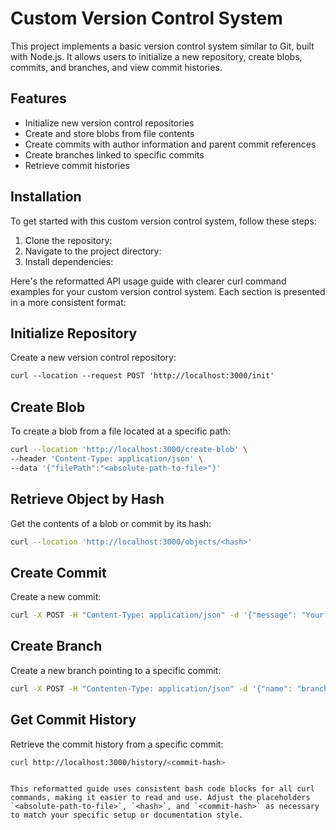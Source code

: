 # Custom Version Control System

This project implements a basic version control system similar to Git, built with Node.js. It allows users to initialize a new repository, create blobs, commits, and branches, and view commit histories.

## Features
- Initialize new version control repositories
- Create and store blobs from file contents
- Create commits with author information and parent commit references
- Create branches linked to specific commits
- Retrieve commit histories

## Installation

To get started with this custom version control system, follow these steps:

1. Clone the repository:
2. Navigate to the project directory:
3. Install dependencies:

Here's the reformatted API usage guide with clearer curl command examples for your custom version control system. Each section is presented in a more consistent format:

## Initialize Repository

Create a new version control repository:
```markdown
curl --location --request POST 'http://localhost:3000/init'
```

## Create Blob

To create a blob from a file located at a specific path:

```bash
curl --location 'http://localhost:3000/create-blob' \
--header 'Content-Type: application/json' \
--data '{"filePath":"<absolute-path-to-file>"}'
```

## Retrieve Object by Hash

Get the contents of a blob or commit by its hash:

```bash
curl --location 'http://localhost:3000/objects/<hash>'
```

## Create Commit

Create a new commit:

```bash
curl -X POST -H "Content-Type: application/json" -d '{"message": "Your commit message", "author": "Your Name", "parentHash": "optional-parent-hash"}' http://localhost:3000/create-commit
```

## Create Branch

Create a new branch pointing to a specific commit:

```bash
curl -X POST -H "Contenten-Type: application/json" -d '{"name": "branch-name", "commitHash": "commit-hash"}' http://localhost:3000/create-branch
```

## Get Commit History

Retrieve the commit history from a specific commit:

```bash
curl http://localhost:3000/history/<commit-hash>
```
```

This reformatted guide uses consistent bash code blocks for all curl commands, making it easier to read and use. Adjust the placeholders `<absolute-path-to-file>`, `<hash>`, and `<commit-hash>` as necessary to match your specific setup or documentation style.
